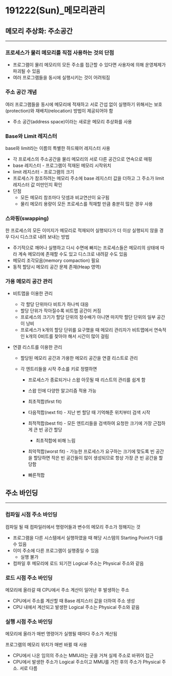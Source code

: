 # 191222(Sun)\_메모리관리

## 메모리 추상화: 주소공간

_______________

### 프로세스가 물리 메모리를 직접 사용하는 것의 단점

- 프로그램이 물리 메모리의 모든 주소를 접근할 수 있다면 사용자에 의해 운영체제가 파괴될 수 있음
- 여러 프로그램들을 동시에 실행시키는 것이 어려워짐

### 주소 공간 개념

여러 프로그램들을 동시에 메모리에 적재하고 서로 간섭 없이 실행하기 위해서는 보호(protection)와 재배치(relocation) 방법이 제공되어야 함

- 주소 공간(address space)이라는 새로운 메모리 추상화를 사용

### Base와 Limit 레지스터

base와 limit라는 이름의 특별한 하드웨어 레지스터 사용

- 각 프로세스의 주소공간을 물리 메모리의 서로 다른 공간으로 연속으로 매핑
- base 레지스터 - 프로그램이 적재된 메모리 시작위치
- limit 레지스터 - 프로그램의 크기
- 프로세스가 참조하려는 메모리 주소에 base 레지스터 값을 더하고 그 주소가 limit 레지스터 값 미만인지 확인
- 단점
  - 모든 메모리 참조마다 덧셈과 비교연산이 요구됨
  - 물리 메모리 용량이 모든 프로세스를 적재할 만큼 충분히 많은 경우 사용

### 스와핑(swapping)

한 프로세스의 모든 이미지가 메모리로 적재되어 실행되다가 더 이상 실행되지 않을 경우 다시 디스크로 내려 보내는 방법

- 주기적으로 깨어나 실행하고 다시 수면에 빠지는 프로세스들은 메모리의 상태에 따라 계속 메모리에 존재할 수도 있고 디스크로 내려갈 수도 있음
- 메모리 조각모음(memory compaction) 필요
- 동적 할당시 메모리 공간 문제 존재(Heap 영역)

### 가용 메모리 공간 관리

- 비트맵을 이용한 관리
  - 각 할당 단위마다 비트가 하나씩 대응
  - 할당 단위가 작아질수록 비트맵 공간이 커짐
  - 프로세스의 크기가 할당 단위의 정수배가 아니면 마지막 할단 단위의 일부 공간이 낭비
  - 프로세스가 k개의 할당 단위를 요구했을 때 메모리 관리자가 비트맵에서 연속적인 k개의 0비트를 찾아야 해서 시간이 많이 걸림

- 연결 리스트를 이용한 관리

  - 할당된 메모리 공간과 가용한 메모리 공간을 연결 리스트로 관리

  - 각 엔트리들을 시작 주소를 키로 정렬하면

    - 프로세스가 종료되거나 스왑 아웃될 때 리스트의 관리를 쉽게 함

    - 스왑 인에 다양한 알고리즘 적용 가능
    - 최초적합(first fit)
    - 다음적합(next fit) - 지난 번 할당 때 기억해준 위치부터 검색 시작
    - 최적적합(best fit) - 모든 엔트리들을 검색하여 요청한 크기에 가장 근접하게 큰 빈 공간 할당
      - 최초적합에 비해 느림
    - 최악적합(worst fit) - 가능한 프로세스가 요구하는 크기에 맞도록 빈 공간을 할당하면 작은 빈 공간들이 많이 생성되므로 항상 가장 큰 빈 공간을 할당함
    - 빠른적합

## 

## 주소 바인딩

________________

### 컴파일 시점 주소 바인딩

컴파일 될 때 컴파일러에서 명령어들과 변수의 메모리 주소가 정해지는 것

- 프로그램을 다른 시스템에서 실행하였을 때 해당 시스템의 Starting Point가 다를 수 있음
- 이미 주소에 다른 프로그램이 실행중일 수 있음
  - 실행 불가
- 컴파일 후 메모리에 로드 되기전 Logical 주소는 Physical 주소와 같음

### 로드 시점 주소 바인딩

메모리에 올라갈 때 CPU에서 주소 계산이 일어난 후 발생하는 주소

- CPU에서 주소를 계산할 때 Base 레지스터 값을 더하여 주소 생성
- CPU 내에서 계산되고 발생한 Logical 주소는 Physical 주소와 같음

### 실행 시점 주소 바인딩

메모리에 올라가 매번 명령어가 실행될 때마다 주소가 계산됨

프로그램의 메모리 위치가 매번 바뀔 때 사용

- CPU에서 나온 임의의 주소는 MMU라는 곳을 거쳐 실제 주소로 바뀌어 접근
- CPU에서 발생한 주소가 Logical 주소이고 MMU를 거친 후의 주소가 Physical 주소. 서로 다름